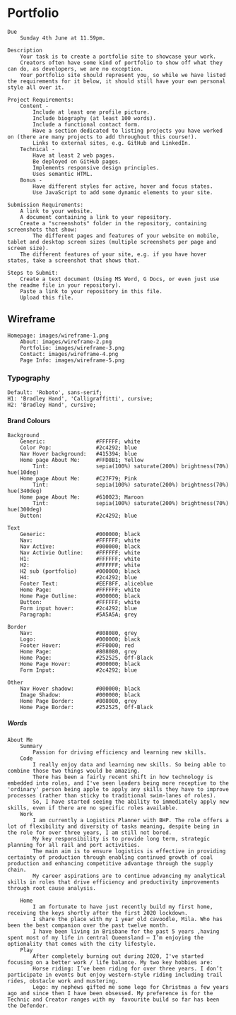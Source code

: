 # Portfolio

    Due
        Sunday 4th June at 11.59pm.

    Description
        Your task is to create a portfolio site to showcase your work. 
        Creators often have some kind of portfolio to show off what they can do, as developers, we are no exception. 
        Your portfolio site should represent you, so while we have listed the requirements for it below, it should still have your own personal style all over it.

    Project Requirements:
        Content -
            Include at least one profile picture.
            Include biography (at least 100 words).
            Include a functional contact form.
            Have a section dedicated to listing projects you have worked on (there are many projects to add throughout this course!).
            Links to external sites, e.g. GitHub and LinkedIn.
        Technical - 
            Have at least 2 web pages.
            Be deployed on GitHub pages.
            Implements responsive design principles.
            Uses semantic HTML.
        Bonus - 
            Have different styles for active, hover and focus states.
            Use JavaScript to add some dynamic elements to your site.

    Submission Requirements:
        A link to your website.
        A document containing a link to your repository.
        Create a "screenshots" folder in the repository, containing screenshots that show:
            The different pages and features of your website on mobile, tablet and desktop screen sizes (multiple screenshots per page and screen size).
        The different features of your site, e.g. if you have hover states, take a screenshot that shows that.

    Steps to Submit:
        Create a text document (Using MS Word, G Docs, or even just use the readme file in your repository).
        Paste a link to your repository in this file.
        Upload this file.

## Wireframe
    Homepage: images/wireframe-1.png
        About: images/wireframe-2.png
        Portfolio: images/wireframe-3.png
        Contact: images/wireframe-4.png
        Page Info: images/wireframe-5.png

### Typography
    Default: 'Roboto', sans-serif;
    H1: 'Bradley Hand', 'Calligraffitti', cursive;
    H2: 'Bradley Hand', cursive;

#### Brand Colours
    Background
        Generic:                #FFFFFF; white
        Color Pop:              #2c4292; blue
        Nav Hover background:   #415394; blue         
        Home page About Me:     #FFD8B1; Yellow
            Tint:               sepia(100%) saturate(200%) brightness(70%) hue(10deg) 
        Home page About Me:     #C27F79; Pink
            Tint:               sepia(100%) saturate(200%) brightness(70%) hue(340deg) 
        Home page About Me:     #610023; Maroon
            Tint:               sepia(100%) saturate(200%) brightness(70%) hue(300deg) 
        Button:                 #2c4292; blue

    Text
        Generic:                #000000; black
        Nav:                    #FFFFFF; white
        Nav Active:             #000000; black
        Nav Activie Outline:    #FFFFFF; white
        H1:                     #FFFFFF; white
        H2:                     #FFFFFF; white
        H2 sub (portfolio)      #000000; black
        H4:                     #2c4292; blue
        Footer Text:            #EEF8FF, aliceblue
        Home Page:              #FFFFFF; white
        Home Page Outline:      #000000; black
        Button:                 #FFFFFF; white
        Form input hover:       #2c4292; blue 
        Paragraph:              #5A5A5A; grey             

    Border
        Nav:                    #808080, grey
        Logo:                   #000000; black
        Footer Hover:           #FF0000; red
        Home Page:              #808080, grey
        Home Page:              #252525, Off-Black
        Home Page Hover:        #000000; black
        Form Input:             #2c4292; blue

    Other
        Nav Hover shadow:       #000000; black
        Image Shadow:           #000000; black
        Home Page Border:       #808080, grey
        Home Page Border:       #252525, Off-Black

##### Words
    About Me
        Summary
            Passion for driving efficiency and learning new skills. 
        Code
            I really enjoy data and learning new skills. So being able to combine those two things would be amazing. 
            There has been a fairly recent shift in how technology is embedded into roles, and I've seen leaders being more receptive to the 'ordinary' person being apple to apply any skills they have to improve processes (rather than sticky to traditional swim-lanes of roles).
            So, I have started seeing the ability to immediately apply new skills, even if there are no specific roles available. 
        Work
            I am currently a Logistics Planner with BHP. The role offers a lot of flexibility and diversity of tasks meaning, despite being in the role for over three years, I am still not bored. 
            My key responsibility is to provide long term, strategic planning for all rail and port activities. 
            The main aim is to ensure logistics is effective in providing certainty of production through enabling continued growth of coal production and enhancing competitive advantage through the supply chain.
            My career aspirations are to continue advancing my analytical skills in roles that drive efficiency and productivity improvements through root cause analysis.

        Home
            I am fortunate to have just recently build my first home, receiving the keys shortly after the first 2020 lockdown.
            I share the place with my 1 year old cavoodle, Mila. Who has been the best companion over the past twelve month. 
            I have been living in Brisbane for the past 5 years ,having spent most of my life in central Queensland – I’m enjoying the optionality that comes with the city lifestyle.
        Play
            After completely burning out during 2020, I've started focusing on a better work / life balance. My two key hobbies are:
            Horse riding: I’ve been riding for over three years. I don’t participate in events but enjoy western-style riding including trail rides, obstacle work and mustering.
            Lego: my nephews gifted me some lego for Christmas a few years ago and since then I have been obsessed. My preference is for the Technic and Creator ranges with my  favourite build so far has been the Defender.

 